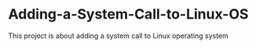 # Adding-a-System-Call-to-Linux-OS
This project is about adding a system call to Linux operating system
